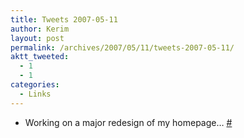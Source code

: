 ```yaml
---
title: Tweets 2007-05-11
author: Kerim
layout: post
permalink: /archives/2007/05/11/tweets-2007-05-11/
aktt_tweeted:
  - 1
  - 1
categories:
  - Links
---
```

<ul class="aktt_tweet_digest">
  <li>
    Working on a major redesign of my homepage&#8230; <a href="http://twitter.com/kerim/statuses/59762212" onclick="_gaq.push(['_trackEvent', 'outbound-article', 'http://twitter.com/kerim/statuses/59762212', '#']);" >#</a>
  </li>
</ul>

